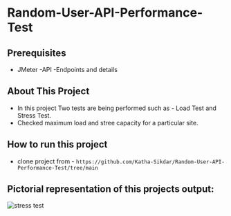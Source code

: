 # Random-User-API-Performance-Test

## Prerequisites
 - JMeter -API -Endpoints and details

## About This Project
 - In this project Two tests are being performed such as - Load Test and Stress Test.
 - Checked maximum load and stree capacity for a particular site.

## How to run this project
 - clone project from -
   ``` https://github.com/Katha-Sikdar/Random-User-API-Performance-Test/tree/main ```

## Pictorial representation of this projects output:

![stress test](https://github.com/Katha-Sikdar/Random-User-API-Performance-Test/assets/82141562/68affe82-b738-4e59-85c2-341b19b88025)

